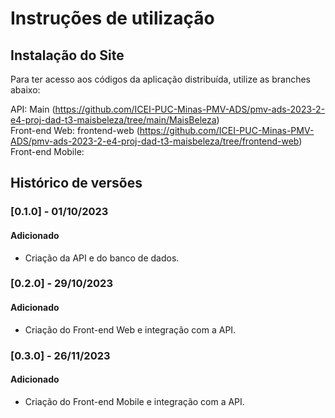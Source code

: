 # Instruções de utilização

## Instalação do Site

Para ter acesso aos códigos da aplicação distribuída, utilize as branches abaixo:

API: Main (https://github.com/ICEI-PUC-Minas-PMV-ADS/pmv-ads-2023-2-e4-proj-dad-t3-maisbeleza/tree/main/MaisBeleza)
<br />
Front-end Web: frontend-web (https://github.com/ICEI-PUC-Minas-PMV-ADS/pmv-ads-2023-2-e4-proj-dad-t3-maisbeleza/tree/frontend-web)
<br />
Front-end Mobile:

## Histórico de versões

### [0.1.0] - 01/10/2023
#### Adicionado
- Criação da API e do banco de dados.

### [0.2.0] - 29/10/2023
#### Adicionado
- Criação do Front-end Web e integração com a API.

### [0.3.0] - 26/11/2023
#### Adicionado
- Criação do Front-end Mobile e integração com a API.
